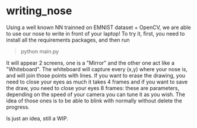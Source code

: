 # writing_nose

Using a well known NN trainned on EMNIST dataset + OpenCV, we are able to use our nose to write in front of your laptop!
To try it, first, you need to install all the requirements packages, and then run
> python main.py

It will appear 2 screens, one is a "Mirror" and the other one act like a "Whiteboard". The whiteboard will capture every (x,y) where your nose is, and will join those points with lines.
If you want to erase the drawing, you need to close your eyes as much it takes 4 frames and if you want to save the draw, you need to close your eyes 8 frames: these are parameters, depending on the speed of your camera you can tune it as you wish. The idea of those ones is to be able to blink with normally without delete the progress.

Is just an idea, still a WIP.
